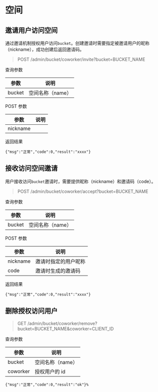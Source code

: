 # 空间

## 邀请用户访问空间

通过邀请机制授权用户访问`bucket`。创建邀请时需要指定被邀请用户的昵称（nickname），成功创建后返回邀请码。

> POST /admin/bucket/coworker/invite?bucket=BUCKET_NAME

查询参数

| 参数   | 说明             |
| ------ | ---------------- |
| bucket | 空间名称（name） |

POST 参数

| 参数     | 说明 |
| -------- | ---- |
| nickname |      |

返回结果

```
{"msg":"正常","code":0,"result":"xxxx"}
```

## 接收访问空间邀请

用户接收访问`bucket`邀请时，需要提供昵称（nickname）和邀请码（code）。

> POST /admin/bucket/coworker/accept?bucket=BUCKET_NAME

查询参数

| 参数   | 说明             |
| ------ | ---------------- |
| bucket | 空间名称（name） |

POST 参数

| 参数     | 说明                 |
| -------- | -------------------- |
| nickname | 邀请时指定的用户昵称 |
| code     | 邀请时生成的邀请码   |

返回结果

```
{"msg":"正常","code":0,"result":"xxxx"}
```

## 删除授权访问用户

> GET /admin/bucket/coworker/remove?bucket=BUCKET_NAME&coworker=CLIENT_ID

查询参数

| 参数     | 说明             |
| -------- | ---------------- |
| bucket   | 空间名称（name） |
| coworker | 授权用户的 id    |

```
{"msg":"正常","code":0,"result":"ok"}%
```
